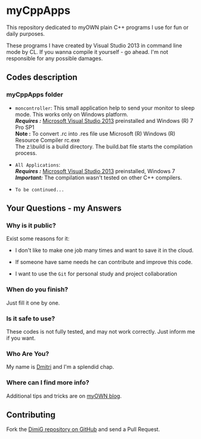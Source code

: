 myCppApps
=========
This repository dedicated to myOWN plain C++ programs I use for fun or daily purposes.

These programs I have created by Visual Studio 2013 in command line mode by CL.
If you wanna compile it yourself - go ahead. I'm not responsible for any possible damages.

Codes description
-------------------

### myCppApps folder

* `moncontroller`: This small application help to send your monitor to sleep mode. This works only on Windows platform.<br>
   ***Requires :*** [Microsoft Visual Studio 2013][vs] preinstalled and Windows (R) 7 Pro SP1<br>
   **Note :** To convert .rc into .res file use Microsoft (R) Windows (R) Resource Compiler rc.exe<br>
   The z:\build is a build directory. The build.bat file starts the compilation process.

* `All Applications`:<br>
   ***Requires :*** [Microsoft Visual Studio 2013][vs] preinstalled, Windows 7<br>
   ***Important:*** The compilation wasn't tested on other C++ compilers.

* `To be continued...`

Your Questions - my Answers
---------------------------

### Why is it public?

Exist some reasons for it:

* I don't like to make one job many times and want to save it in the cloud.

* If someone have same needs he can contribute and improve this code.

* I want to use the `Git` for personal study and project collaboration

### When do you finish?

Just fill it one by one.

### Is it safe to use?

These codes is not fully tested, and may not work correctly. Just inform me if you want.

### Who Are You?

My name is [Dmitri][dimig] and I'm a splendid chap.

### Where can I find more info?

Additional tips and tricks are on [myOWN blog][homepage].

Contributing
------------

Fork the [DimiG repository on GitHub](https://github.com/dimig) and
send a Pull Request.

[homepage]:http://dimig.blogspot.com
[dimig]:http://dimig.blogspot.com
[vs]:https://www.visualstudio.com/en-us/visual-studio-homepage-vs.aspx
